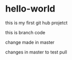 # hello-world
this is my first git hub projetct

this is branch code

change made in master

changes in master to test pull
